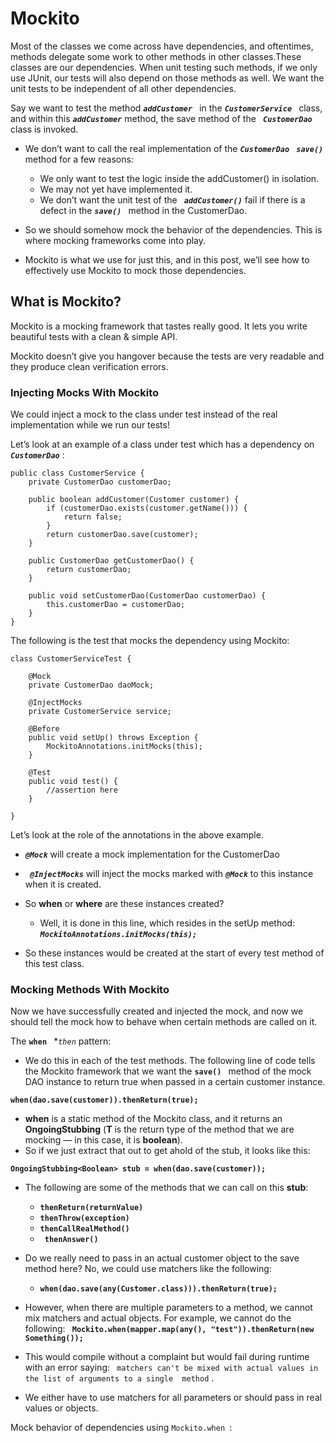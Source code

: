 # Mockito

Most of the classes we come across have dependencies, and oftentimes, methods delegate some work to other methods in
other classes.These classes are our dependencies. When unit testing such methods, if we only use JUnit,
our tests will also depend on those methods as well. We want the unit tests to be independent of all other dependencies.

Say we want to test the method ***```addCustomer ```*** in the ***```CustomerService ```*** class, 
and within this ***```addCustomer```***  method, the save method of the ***``` CustomerDao```***  class is invoked. 

* We don’t want to call the real implementation of the ***```CustomerDao ```*** ***``` save() ```*** method for a few reasons:
     * We only want to test the logic inside the addCustomer() in isolation.
     * We may not yet have implemented it.
     * We don’t want the unit test of the ***``` addCustomer()```***  fail if there is a defect in the ***```save() ```*** method in the CustomerDao.

* So we should somehow mock the behavior of the dependencies. This is where mocking frameworks come into play.
* Mockito is what we use for just this, and in this post, we’ll see how to effectively use Mockito to mock those dependencies.

## What is Mockito?

Mockito is a mocking framework that tastes really good. It lets you write beautiful tests with a clean & simple API. 

Mockito doesn’t give you hangover because the tests are very readable and they produce clean verification errors.


### Injecting Mocks With Mockito

We could inject a mock to the class under test instead of the real implementation while we run our tests!

Let’s look at an example of a class under test which has a dependency on ***``` CustomerDao```*** :

```
public class CustomerService {
    private CustomerDao customerDao;

    public boolean addCustomer(Customer customer) {
        if (customerDao.exists(customer.getName())) {
            return false;
        }
        return customerDao.save(customer);
    }

    public CustomerDao getCustomerDao() {
        return customerDao;
    }

    public void setCustomerDao(CustomerDao customerDao) {
        this.customerDao = customerDao;
    }
}

```

The following is the test that mocks the dependency using Mockito:

```
class CustomerServiceTest {

    @Mock                          
    private CustomerDao daoMock;

    @InjectMocks
    private CustomerService service;

    @Before
    public void setUp() throws Exception {
        MockitoAnnotations.initMocks(this);
    }

    @Test
    public void test() {
        //assertion here
    }

}
```

Let’s look at the role of the annotations in the above example.

 * ***```@Mock```*** will create a mock implementation for the CustomerDao
 * ***``` @InjectMocks```***  will inject the mocks marked with ***```@Mock```*** to this instance when it is created.
 * So **when** or **where** are these instances created?
    * Well, it is done in this line, which resides in the setUp method:
      ***```MockitoAnnotations.initMocks(this); ```*** 

 * So these instances would be created at the start of every test method of this test class.


### Mocking Methods With Mockito

Now we have successfully created and injected the mock, and now we should tell the mock how to behave when certain 
methods are called on it.

The **```when ```**  **```then```* pattern:

   * We do this in each of the test methods. The following line of code tells the Mockito framework that we want 
   the **```save() ```** method of the mock DAO instance to return true when passed in a certain customer instance.

   **```when(dao.save(customer)).thenReturn(true); ```**
   
   * **when** is a static method of the Mockito class, and it returns an **OngoingStubbing<T>**
    (**T** is the return type of the method that we are mocking — in this case, it is **boolean**).
   * So if we just extract that out to get ahold of the stub, it looks like this:
   
   **```OngoingStubbing<Boolean> stub = when(dao.save(customer)); ```**
   
   * The following are some of the methods that we can call on this **stub**:
   
     * **```thenReturn(returnValue) ```**  
     * **```thenThrow(exception) ```**
     * **```thenCallRealMethod() ```**
     * **``` thenAnswer()```**
     
   * Do we really need to pass in an actual customer object to the save method here? 
   No, we could use matchers like the following:
      * **```when(dao.save(any(Customer.class))).thenReturn(true); ```**
   * However, when there are multiple parameters to a method, we cannot mix matchers and actual objects. 
   For example, we cannot do the following: 
   **``` Mockito.when(mapper.map(any(), "test")).thenReturn(new Something());```**
   
   * This would compile without a complaint but would fail during runtime with an error saying: 
    ``` matchers can't be mixed with actual values in the list of arguments to a single 
             method``` .
   * We either have to use matchers for all parameters or should pass in real values or objects.
   
   
   Mock behavior of dependencies using ```Mockito.when ```:
   
   